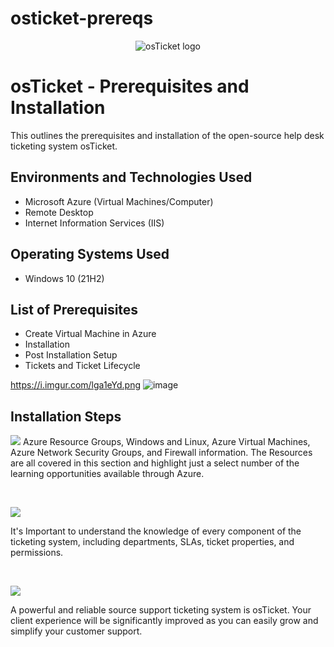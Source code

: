 # osticket-prereqs
<p align="center">
<img src="https://i.imgur.com/Clzj7Xs.png" alt="osTicket logo"/>
</p>

<h1>osTicket - Prerequisites and Installation</h1>
This outlines the prerequisites and installation of the open-source help desk ticketing system osTicket.<br />


<h2>Environments and Technologies Used</h2>

- Microsoft Azure (Virtual Machines/Computer)
- Remote Desktop
- Internet Information Services (IIS)

<h2>Operating Systems Used </h2>

- Windows 10</b> (21H2)

<h2>List of Prerequisites</h2>

- Create Virtual Machine in Azure
- Installation
- Post Installation Setup
- Tickets and Ticket Lifecycle

 https://i.imgur.com/lga1eYd.png ![image](https://github.com/smithjacqueline/osticket-prereqs/assets/167359756/9a509421-db9d-4d7e-8510-027fd81a9939)


<h2>Installation Steps</h2>

<p>
<img src=https://i.imgur.com/TPv6EaT.jpeg
<p>
Azure Resource Groups, Windows and Linux, Azure Virtual Machines, Azure Network Security Groups, and Firewall information. The Resources are all covered in this section and highlight just a select number of the learning opportunities available through Azure.
</p>
<br />

<p>
<img src=https://i.imgur.com/ZAqWwMW.jpeg
</p>
<p>
It's Important to understand the knowledge of every component of the ticketing system, including departments, SLAs, ticket properties, and permissions.

</p>
<br />

<p>
<img src=https://i.imgur.com/fXBcMJJ.jpeg
</p>
<p>
A powerful and reliable source support ticketing system is osTicket. Your client experience will be significantly improved as you can easily grow and simplify your customer support.
</p>
<br />
